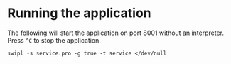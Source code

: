# Running the application
The following will start the application on port 8001 without an interpreter.  Press `^C` to stop the application.

``swipl -s service.pro -g true -t service </dev/null``
